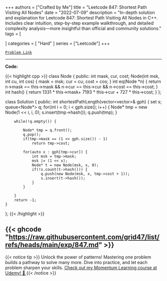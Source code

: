 
+++
authors = ["Crafted by Me"]
title = "Leetcode 847: Shortest Path Visiting All Nodes"
date = "2022-07-09"
description = "In-depth solution and explanation for Leetcode 847: Shortest Path Visiting All Nodes in C++. Includes clear intuition, step-by-step example walkthrough, and detailed complexity analysis—more insightful than official and community solutions."
tags = [
    
]
categories = [
    "Hard"
]
series = ["Leetcode"]
+++



[`Problem Link`](https://leetcode.com/problems/shortest-path-visiting-all-nodes/description/)

---

**Code:**

{{< highlight cpp >}}
class Node {
public:
    int mask, cur, cost;
    Node(int msk, int cu, int cos) {
        mask = msk;
        cur = cu;
        cost = cos;
    }
    int eq(Node *n) {
        return n->mask == this->mask &&
             n->cur == this->cur &&
             n->cost == this->cost;
    }
    int hash() {
        return 1331 * this->mask+ 
               7193 * this->cur + 
                727 * this->cost;
    }
};

class Solution {
public:
    int shortestPathLength(vector<vector<int>>& gph) {
        set<int> s;
        queue<Node*> q;
        for(int i = 0; i < gph.size(); i++) {
            Node* tmp = new Node(1 << i, i, 0);
            s.insert(tmp->hash());
            q.push(tmp);
        }
        
        while(!q.empty()) {
            
            Node* tmp = q.front();
            q.pop();
            if(tmp->mask == (1 << gph.size()) - 1)
                return tmp->cost;
            
            for(auto x : gph[tmp->cur]) {
                int msk = tmp->mask;
                msk |= (1 << x);
                Node* t = new Node(msk, x, 0);
                if(!s.count(t->hash())) {
                    q.push(new Node(msk, x, tmp->cost + 1));
                    s.insert(t->hash());
                }
            }
            
        }
        return -1;
    }
};
{{< /highlight >}}

{{< ghcode "https://raw.githubusercontent.com/grid47/list/refs/heads/main/exp/847.md" >}}
---


{{< notice tip >}}
Unlock the power of patterns! Mastering one problem builds a pathway to solve many more. Dive into practice, and let each problem sharpen your skills. [Check out my Momentum Learning course at Udemy! 🚀 ](https://www.udemy.com/course/algorithms-and-data-structures-in-cpp/)
{{< /notice >}}

